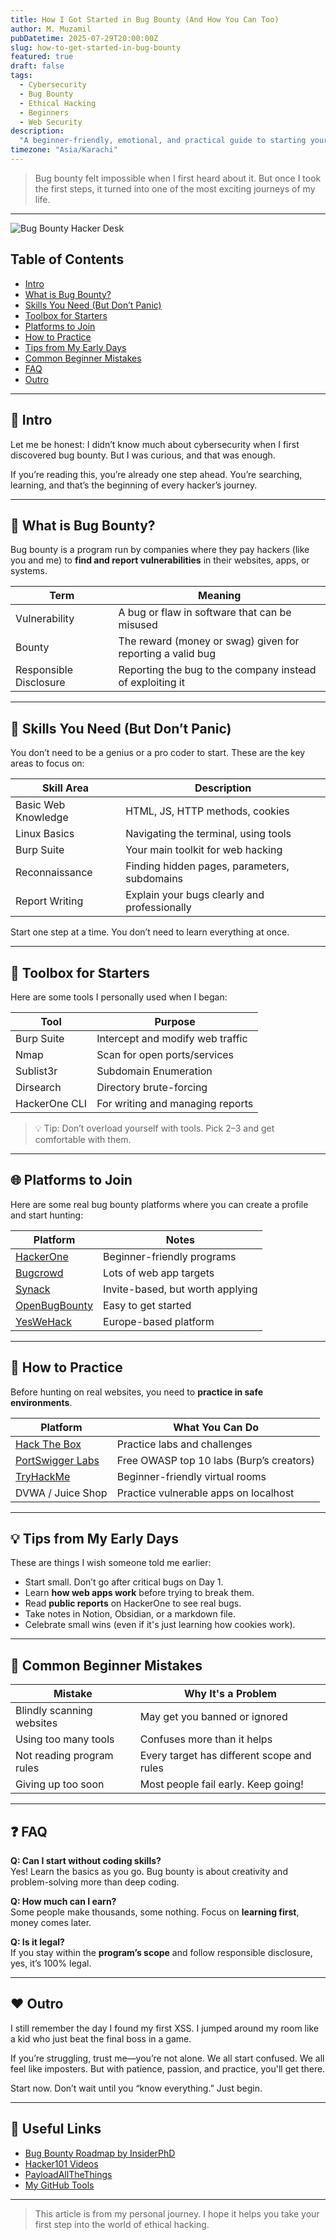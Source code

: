 ```yaml
---
title: How I Got Started in Bug Bounty (And How You Can Too)
author: M. Muzamil
pubDatetime: 2025-07-29T20:00:00Z
slug: how-to-get-started-in-bug-bounty
featured: true
draft: false
tags:
  - Cybersecurity
  - Bug Bounty
  - Ethical Hacking
  - Beginners
  - Web Security
description:
  "A beginner-friendly, emotional, and practical guide to starting your journey in bug bounty hunting. Learn tools, tips, mindset, and how to find your first vulnerability."
timezone: "Asia/Karachi"
---
```


> Bug bounty felt impossible when I first heard about it. But once I took the first steps, it turned into one of the most exciting journeys of my life.

---

![Bug Bounty Hacker Desk](https://images.unsplash.com/photo-1563206767-5b18f218e8de?q=80&w=1169&auto=format&fit=crop&ixlib=rb-4.1.0&ixid=M3wxMjA3fDB8MHxwaG90by1wYWdlfHx8fGVufDB8fHx8fA%3D%3D)

## Table of Contents

- [Intro](#intro)
- [What is Bug Bounty?](#what-is-bug-bounty)
- [Skills You Need (But Don’t Panic)](#skills-you-need-but-dont-panic)
- [Toolbox for Starters](#toolbox-for-starters)
- [Platforms to Join](#platforms-to-join)
- [How to Practice](#how-to-practice)
- [Tips from My Early Days](#tips-from-my-early-days)
- [Common Beginner Mistakes](#common-beginner-mistakes)
- [FAQ](#faq)
- [Outro](#outro)

---

## 🧠 Intro

Let me be honest: I didn’t know much about cybersecurity when I first discovered bug bounty. But I was curious, and that was enough.

If you’re reading this, you’re already one step ahead. You’re searching, learning, and that’s the beginning of every hacker’s journey.

---

## 🐞 What is Bug Bounty?

Bug bounty is a program run by companies where they pay hackers (like you and me) to **find and report vulnerabilities** in their websites, apps, or systems.

| Term         | Meaning                                                                 |
|--------------|-------------------------------------------------------------------------|
| Vulnerability | A bug or flaw in software that can be misused                          |
| Bounty       | The reward (money or swag) given for reporting a valid bug              |
| Responsible Disclosure | Reporting the bug to the company instead of exploiting it |

---

## 🧰 Skills You Need (But Don’t Panic)

You don’t need to be a genius or a pro coder to start. These are the key areas to focus on:

| Skill Area           | Description                                  |
|----------------------|----------------------------------------------|
| Basic Web Knowledge  | HTML, JS, HTTP methods, cookies              |
| Linux Basics         | Navigating the terminal, using tools         |
| Burp Suite           | Your main toolkit for web hacking            |
| Reconnaissance       | Finding hidden pages, parameters, subdomains |
| Report Writing       | Explain your bugs clearly and professionally |

Start one step at a time. You don’t need to learn everything at once.

---

## 🔧 Toolbox for Starters

Here are some tools I personally used when I began:

| Tool         | Purpose                         |
|--------------|---------------------------------|
| Burp Suite   | Intercept and modify web traffic|
| Nmap         | Scan for open ports/services    |
| Sublist3r    | Subdomain Enumeration           |
| Dirsearch    | Directory brute-forcing         |
| HackerOne CLI| For writing and managing reports|

> 💡 Tip: Don’t overload yourself with tools. Pick 2–3 and get comfortable with them.

---

## 🌐 Platforms to Join

Here are some real bug bounty platforms where you can create a profile and start hunting:

| Platform    | Notes                                |
|-------------|--------------------------------------|
| [HackerOne](https://hackerone.com) | Beginner-friendly programs          |
| [Bugcrowd](https://bugcrowd.com)   | Lots of web app targets             |
| [Synack](https://synack.com)       | Invite-based, but worth applying    |
| [OpenBugBounty](https://openbugbounty.org) | Easy to get started              |
| [YesWeHack](https://yeswehack.com) | Europe-based platform               |

---

## 🧪 How to Practice

Before hunting on real websites, you need to **practice in safe environments**.

| Platform       | What You Can Do                        |
|----------------|----------------------------------------|
| [Hack The Box](https://www.hackthebox.com/) | Practice labs and challenges           |
| [PortSwigger Labs](https://portswigger.net/web-security) | Free OWASP top 10 labs (Burp’s creators) |
| [TryHackMe](https://tryhackme.com) | Beginner-friendly virtual rooms        |
| DVWA / Juice Shop | Practice vulnerable apps on localhost |

---

## 💡 Tips from My Early Days

These are things I wish someone told me earlier:

- Start small. Don’t go after critical bugs on Day 1.
- Learn **how web apps work** before trying to break them.
- Read **public reports** on HackerOne to see real bugs.
- Take notes in Notion, Obsidian, or a markdown file.
- Celebrate small wins (even if it's just learning how cookies work).

---

## 🚫 Common Beginner Mistakes

| Mistake                    | Why It's a Problem                          |
|----------------------------|---------------------------------------------|
| Blindly scanning websites  | May get you banned or ignored               |
| Using too many tools       | Confuses more than it helps                 |
| Not reading program rules  | Every target has different scope and rules  |
| Giving up too soon         | Most people fail early. Keep going!         |

---

## ❓ FAQ

**Q: Can I start without coding skills?**  
Yes! Learn the basics as you go. Bug bounty is about creativity and problem-solving more than deep coding.

**Q: How much can I earn?**  
Some people make thousands, some nothing. Focus on **learning first**, money comes later.

**Q: Is it legal?**  
If you stay within the **program’s scope** and follow responsible disclosure, yes, it’s 100% legal.

---

## ❤️ Outro

I still remember the day I found my first XSS. I jumped around my room like a kid who just beat the final boss in a game.

If you’re struggling, trust me—you’re not alone. We all start confused. We all feel like imposters. But with patience, passion, and practice, you'll get there.

Start now. Don’t wait until you “know everything.” Just begin.

---

## 🧭 Useful Links

- [Bug Bounty Roadmap by InsiderPhD](https://github.com/InsiderPhD/bug-bounty-roadmap)
- [Hacker101 Videos](https://www.hacker101.com/)
- [PayloadAllTheThings](https://github.com/swisskyrepo/PayloadsAllTheThings)
- [My GitHub Tools](https://github.com/your-username/tools)

---

> This article is from my personal journey. I hope it helps you take your first step into the world of ethical hacking.
